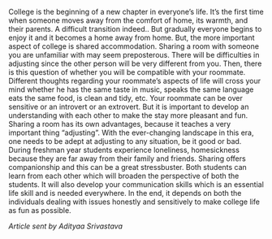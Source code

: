 <!-- TITLE: Hey Roomie -->
<!-- SUBTITLE: -->

College is the beginning of a new chapter in everyone’s life. It’s the first time when someone moves away from the comfort of home, its warmth, and their parents. A difficult transition indeed.. But gradually everyone begins to enjoy it and it becomes a home away from home. But, the more important aspect of college is shared accommodation. Sharing a room with someone you are unfamiliar with may seem preposterous. There will be difficulties in adjusting since the other person will be very different from you. Then, there is this question of whether you will be compatible with your roommate. Different thoughts regarding your roommate’s aspects of life will cross your mind whether he has the same taste in music, speaks the same language eats the same food, is clean and tidy, etc. Your roommate can be over sensitive or an introvert or an extrovert. But it is important to develop an understanding with each other to make the stay more pleasant and fun. Sharing a room has its own advantages, because it teaches a very important thing “adjusting”. With the ever-changing landscape in this era, one needs to be adept at adjusting to any situation, be it good or bad. During freshman year students experience loneliness, homesickness because they are far away from their family and friends. Sharing offers companionship and this can be a great stressbuster. Both students can learn from each other which will broaden the perspective of both the students. It will also develop your communication skills which is an essential life skill and is needed everywhere. In the end, it depends on both the individuals dealing with issues honestly and sensitively to make college life as fun as possible.

*Article sent by Adityaa Srivastava*